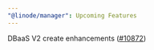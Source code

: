 ```yaml
---
"@linode/manager": Upcoming Features
---
```


DBaaS V2 create enhancements ([#10872](https://github.com/linode/manager/pull/10872))

